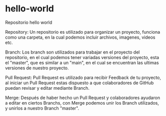 # hello-world
Repositorio hello world

Repository: Un repositorio es utilizado para organizar un proyecto, funciona como una carpeta, en la cual podemos incluir archivos, imagenes, videos etc.

Branch: Los branch son utilizados para trabajar en el proyecto del repositorio, en el cual podemos tener variadas versiones del proyecto, esta el "master", que es similar a un "main", en el cual se encuentran las ultimas versiones de nuestro proyecto.

Pull Request: Pull Request es utilizado para recibir Feedback de tu proyecto, al iniciar un Pull Request estas dispuesto a que colaboradores de GitHub puedan revisar y editar mediante Branch.

Merge: Después de haber hecho un Pull Request y colaboradores ayudaron a editar en ciertos Branchs, con Merge podemos unir los Branch  utilizados, y unirlos a nuestro Branch "master".
